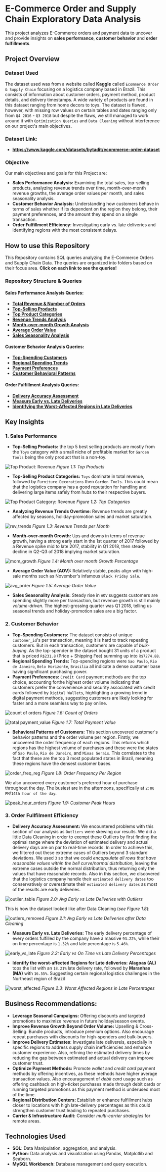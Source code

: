 # E-Commerce Order and Supply Chain Exploratory Data Analysis
This project analyzes E-Commerce orders and payment data to uncover and provide insights on **sales performance**, **customer behavior** and **order fulfillments**.

## Project Overview

### Dataset Used
The dataset used was from a website called **Kaggle** called `Ecommerce Order & Supply Chain` focusing on a logistics company based in Brazil. This consists of information about customer orders, payment method, product details, and delivery timestamps. A wide variety of products are found in this dataset ranging from home decors to toys. The dataset is flawed, however, with missing row values on certain tables and dates ranging only from `Q4 2016` - `Q3 2018` but despite the flaws, we still managed to work around it with `Optimization Queries` and `Data Cleaning` without interference on our project's main objectives.

### Dataset Link: 
- **https://www.kaggle.com/datasets/bytadit/ecommerce-order-dataset**

### Objective
Our main objectives and goals for this Project are:
- **Sales Performance Analysis:** Examining the total sales, top-selling products, analyzing revenue trends over time, month-over-month revenue growths, the average order values per month, and sales seasonality analysis.
- **Customer Behavior Analysis:** Understanding how customers behave in terms of sales whether if its dependent on the region they belong, their payment preferences, and the amount they spend on a single transaction.
- **Order Fulfillment Efficiency:** Investigating early vs. late deliveries and identifying regions with the most consistent delays.

## How to use this Repository
This Repository contains SQL queries analyzing the E-Commerce Orders and Supply Chain Data. The queries are organized into folders based on their focus area. **Click on each link to see the queries!**

### Repository Structure & Queries
#### Sales Performance Analysis Queries:
- **[Total Revenue & Number of Orders](https://github.com/cartiace0004/Portfolio/blob/main/E-Commerce-Order-Supply-Chain-Analysis/Sales-Performance-Analysis-Queries/total_revenue.sql)**
- **[Top-Selling Products](https://github.com/cartiace0004/Portfolio/blob/main/E-Commerce-Order-Supply-Chain-Analysis/Sales-Performance-Analysis-Queries/top_selling_products.sql)**
- **[Top Product Categories](https://github.com/cartiace0004/Portfolio/blob/main/E-Commerce-Order-Supply-Chain-Analysis/Sales-Performance-Analysis-Queries/top_product_categories.sql)**
- **[Revenue Trends Analysis](https://github.com/cartiace0004/Portfolio/blob/main/E-Commerce-Order-Supply-Chain-Analysis/Sales-Performance-Analysis-Queries/revenue_trends_analysis.sql)**
- **[Month-over-month Growth Analysis](https://github.com/cartiace0004/Portfolio/blob/main/E-Commerce-Order-Supply-Chain-Analysis/Sales-Performance-Analysis-Queries/month-over-month-growth.sql)**
- **[Average Order Value](https://github.com/cartiace0004/Portfolio/blob/main/E-Commerce-Order-Supply-Chain-Analysis/Sales-Performance-Analysis-Queries/average-order-value.sql)**
- **[Sales Seasonality Analysis](https://github.com/cartiace0004/Portfolio/blob/main/E-Commerce-Order-Supply-Chain-Analysis/Sales-Performance-Analysis-Queries/sales-seasonality-analysis.sql)**

#### Customer Behavior Analysis Queries:
- **[Top-Spending Customers](https://github.com/cartiace0004/Portfolio/blob/main/E-Commerce-Order-Supply-Chain-Analysis/Customer-Behavior-Queries/top_spender_customer.sql)**
- **[Regional Spending Trends](https://github.com/cartiace0004/Portfolio/blob/main/E-Commerce-Order-Supply-Chain-Analysis/Customer-Behavior-Queries/regional_spending_trends.sql)**
- **[Payment Preferences](https://github.com/cartiace0004/Portfolio/blob/main/E-Commerce-Order-Supply-Chain-Analysis/Customer-Behavior-Queries/payment_preferences.sql)**
- **[Customer Behavioral Patterns](https://github.com/cartiace0004/Portfolio/blob/main/E-Commerce-Order-Supply-Chain-Analysis/Customer-Behavior-Queries/customer_behavioral_patterns.sql)**

#### Order Fulfillment Analysis Queries:
- **[Delivery Accuracy Assessment](https://github.com/cartiace0004/Portfolio/blob/main/E-Commerce-Order-Supply-Chain-Analysis/Order-Fulfillment-Efficiencies-Queries/delivery_accuracy_assessment.sql)**
- **[Measure Early vs. Late Deliveries](https://github.com/cartiace0004/Portfolio/blob/main/E-Commerce-Order-Supply-Chain-Analysis/Order-Fulfillment-Efficiencies-Queries/measure_early_vs_late_deliveries.sql)**
- **[Identifying the Worst-Affected Regions in Late Deliveries](https://github.com/cartiace0004/Portfolio/blob/main/E-Commerce-Order-Supply-Chain-Analysis/Order-Fulfillment-Efficiencies-Queries/identify_the_worst_affected_regions_for_late_deliveries.sql)**

## Key Insights

### 1. Sales Performance
- **Top-Selling Products:** the top 5 best selling products are mostly from the `Toys` category with a small niche of profitable market for `Garden Tools` being the only product that is a non-toy.

![Top Product: Revenue](plots/top_prod_revenue.png)
*Figure 1.1: Top Products*

- **Top-Selling Product Categories:** `Toys` dominate in total revenue, followed by `Furniture Decorations` then `Garden Tools`. This could mean that the logistics company has a good reputation for handling and delivering large items safely from hubs to their respective buyers.

![Top Product Category: Revenue](plots/top_prod_cat_revenue.png)
*Figure 1.2: Top Categories*

- **Analyzing Revenue Trends Overtime:** Revenue trends are greatly affected by seasons, holiday-promotion sales and market saturation.

![rev_trends](plots/rev_trends.png)
*Figure 1.3: Revenue Trends per Month*

- **Month-over-month Growth:** Ups and downs in terms of revenue growth, having a strong early start in the 1st quarter of 2017 followed by a Revenue spike mid to late 2017, stability in Q1 2018, then steady decline in Q2-Q3 of 2018 implying market saturation.

![mom_growth](plots/mom_growth.png)
*Figure 1.4: Month over month Growth Percentage*

- **Average Order Value (AOV):** Relatively stable, peaks align with high-sale months such as November's infamous `Black Friday Sale`.

![avg_order](plots/avg_order_value.png)
*Figure 1.5: Average Order Value*

- **Sales Seasonality Analysis:** Steady rise in `AOV` suggests customers are spending slightly more per transaction, but revenue growth is still mainly *volume-driven*. The highest-grossing quarter was Q1 2018, telling us seasonal trends and holiday-promotion sales are a big factor.

### 2. Customer Behavior
- **Top-Spending Customers:** The dataset consists of unique `customer_id`'s per transaction, meaning it is hard to track repeating customers. But in each transaction, customers are capable of *bulk-buying*. As the top-spender in the dataset bought 31 units of a product that is priced `R$231.8` (Price + Shipping Fee) summing up into `R$7274.88`.
- **Regional Spending Trends:** Top-spending regions were `Sao Paulo`, `Rio de Janeiro`, `Belo Horizonte`, `Brasilia` all indicate a dense customer base having significant purchasing power.
- **Payment Preferences:** `Credit Card` payment methods are the top choice, accounting forthe highest order volume indicating that customers prefer the convenience and security associated with credit cards followed by `Digital Wallets`, highlighting a growing trend in digital payment methods, suggesting customers are likely looking for faster and a more seamless way to pay online.

![count of orders](plots/count_of_orders.png)
*Figure 1.6: Count of Orders*

![total payment_value](plots/total_payment_value.png)
*Figure 1.7: Total Payment Value*

- **Behavioral Patterns of Customers:** This section uncovered customer's behavior patterns and the order volume per region. Firstly, we uncovered the order frequency of each regions. This returns which regions has the highest volume of purchases and these were the states of `Sao Paulo`, `Rio de Janeiro`, and `Minas Gerais`. This correlates to the fact that these are the top 3 most populated states in Brazil, meaning these regions have the densest customer bases.

![order_freq_reg](plots/order_freq_reg.png)
*Figure 1.8: Order Frequency Per Region*

We also uncovered every customer's preferred hour of purchase throughout the day. The busiest are in the afternoons, specifically at `2:00 PM`/`14th hour of the day`.

![peak_hour_orders](plots/peak_hour_plot.png)
*Figure 1.9: Customer Peak Hours*

### 3. Order Fullfilment Efficiency
- **Delivery Accuracy Assessment:** We encountered problems with this section of our analysis as `Outliers` were skewing our results. We did a little Data Cleaning in order to exempt these Outliers by first finding the optimal range where the deviation of estimated delivery and actual delivery days are on par to real-time records. In order to achieve this, we filtered out these extreme cases of Outliers beyond 3 standard deviations. We used `3` so that we could *encapsulate all rows that have reasonable values within the bell curve/normal distribution*, leaving the extreme cases outside the normal distribution, thus returning only the values that have reasonable records. Also in this section, we discovered that the logistics company handle their `estimated delivery dates` too conservatively or overestimate their `estimated delivery dates` as most of the results are early deliveries.

![outlier_table](plots/outliers.png)
*Figure 2.0: Avg Early vs Late Deliveries with Outliers*

This is how the dataset looked like after Data Cleaning (*see Figure 1.8*):

![outlers_removed](plots/outliers_removed.png)
*Figure 2.1: Avg Early vs Late Deliveries after Data Cleaning*


- **Measure Early vs. Late Deliveries:** The early delivery percentage of every orders fulfilled by the company have a massive `93.22%`, while their on time percentage is `1.32%` and late percentage is `5.46%`.

![early_vs_late](plots/ealy_vs_late.png)
*Figure 2.2: Early vs On Time vs Late Delivery Percentages*


- **Identify the worst-affected Regions for Late deliveries:** **Alagoas (AL)** tops the list with an `18.21%` late delivery rate, followed by **Maranhao (MA)** with `16.55%`. Suggesting certain regional logistics challenges in the Northeast region of Brazil

![worst_affected](plots/worst_affected.png)
*Figure 2.3: Worst Affected Regions in Late Percentages*

## Business Recommendations:
- **Leverage Seasonal Campaigns:** Offering discounts and targeted promotions to maximize revenue in future holiday/season events.
- **Improve Revenue Growth Beyond Order Volume:** Upselling & Cross-Selling: Bundle products, introduce premium options. Also encourage repeat purchases with discounts for high-spenders and bulk-buyers.
- **Improve Delivery Estimates:** Investigate late delivereis, especially in specific regions to address supply chain inefficiencies and enhance customer experience. Also, refining the estimated delivery times by reducing the gap between estimated and actual delivery can improve customer trust.
- **Optimize Payment Methods:** Promote *wallet* and *credit card* payment methods by offering incentives, as these methods have higher average transaction values. Also encouragement of *debit card* usage such as offering cashback on high-ticket purchases made through debit cards or running targeted promotions as this payment method is underused most of the time. 
- **Regional Distribution Centers:** Establish or enhance fulfillment hubs closer to locations with high late-delivery percentages as this could strengthen customer trust leading to repeated purchases.
- **Carrier & Infrastructure Audit:** Consider *multi-carrier strategies* for remote areas. 

## Technologies Used
- **SQL**: Data Manipulation, aggregation, and analysis.
- **Python**: Data analysis and visualization using Pandas, Matplotlib and Seaborn.
- **MySQL Workbench**: Database management and query execution.

